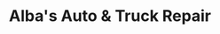 ---
title: "Alba's Auto & Truck Repair"
url: /lakewood/albas-auto-and-truck-repair/
shop: car repair
---